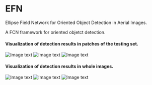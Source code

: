 # EFN
Ellipse Field Network for Oriented Object Detection in Aerial Images.

A FCN framework for oriented objetct detection.
#### Visualization of detection results in patches of the testing set.
![Image text](https://github.com/RS130/EFN/blob/master/Git/demo/small/P0002_heats.jpg)
![Image text](https://github.com/RS130/EFN/blob/master/Git/demo/small/P0002_edges.jpg)
![Image text](https://github.com/RS130/EFN/blob/master/Git/demo/small/P0002.jpg)

#### Visualization of detection results in whole images.
![Image text](https://github.com/RS130/EFN/blob/master/Git/demo/big/P0258_heats.jpg)
![Image text](https://github.com/RS130/EFN/blob/master/Git/demo/big/P0258_edges.jpg)
![Image text](https://github.com/RS130/EFN/blob/master/Git/demo/big/P0258.jpg)

